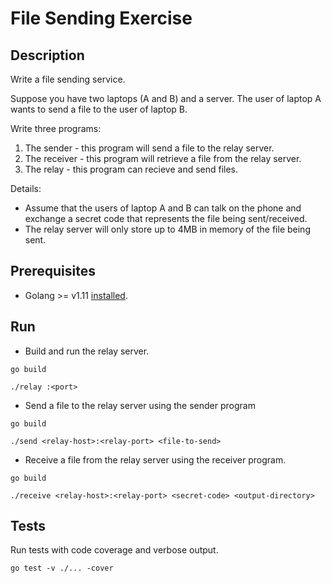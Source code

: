 # File Sending Exercise

## Description

Write a file sending service.

Suppose you have two laptops (A and B) and a server. The user of laptop A wants to send a file to the user of laptop B.

Write three programs:

1. The sender - this program will send a file to the relay server.
2. The receiver - this program will retrieve a file from the relay server. 
3. The relay - this program can recieve and send files.

Details: 
- Assume that the users of laptop A and B can talk on the phone and exchange a secret code that represents the file being sent/received. 
- The relay server will only store up to 4MB in memory of the file being sent.

## Prerequisites

* Golang >= v1.11 [installed](https://golang.org/dl/).

## Run

* Build and run the relay server.

`go build`

`./relay :<port>`


* Send a file to the relay server using the sender program

`go build`

`./send <relay-host>:<relay-port> <file-to-send>`

* Receive a file from the relay server using the receiver program.

`go build`

`./receive <relay-host>:<relay-port> <secret-code> <output-directory>`

## Tests

Run tests with code coverage and verbose output.

`go test -v ./... -cover`
